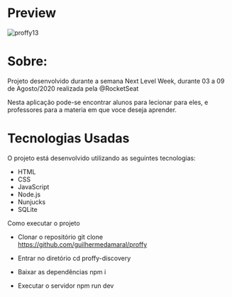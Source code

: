 # Preview
![proffy13](https://user-images.githubusercontent.com/64797539/89721281-2cf6cf80-d9b2-11ea-82aa-bdee0ac3d102.png)



# Sobre:
Projeto desenvolvido durante a semana Next Level Week, durante 03 a 09 de Agosto/2020 realizada pela @RocketSeat

Nesta aplicação pode-se encontrar alunos para lecionar para eles, e professores para a materia em que voce deseja aprender.

# Tecnologias Usadas
O projeto está desenvolvido utilizando as seguintes tecnologias:

* HTML
* CSS
* JavaScript
* Node.js
* Nunjucks
* SQLite

Como executar o projeto

- Clonar o repositório
git clone https://github.com/guilhermedamaral/proffy

- Entrar no diretório
cd proffy-discovery

- Baixar as dependências
npm i

- Executar o servidor
npm run dev
